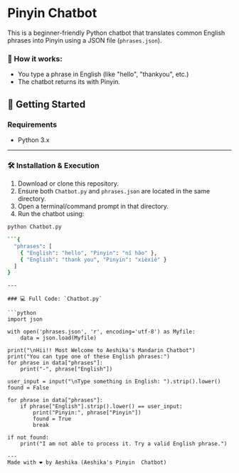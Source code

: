 
# Pinyin Chatbot

This is a beginner-friendly Python chatbot that translates common English phrases into Pinyin using a JSON file (`phrases.json`).

### 🔸 How it works:
- You type a phrase in English (like "hello", "thankyou", etc.)
- The chatbot returns its with Pinyin.

## 🚀 Getting Started

### Requirements
- Python 3.x

---

### 🛠 Installation & Execution

1. Download or clone this repository.
2. Ensure both `Chatbot.py` and `phrases.json` are located in the same directory.
3. Open a terminal/command prompt in that directory.
4. Run the chatbot using:

```bash
python Chatbot.py

```{
  "phrases": [
    { "English": "hello", "Pinyin": "nǐ hǎo" },
    { "English": "thank you", "Pinyin": "xièxiè" }
  ]
}
```
```
---

### 💻 Full Code: `Chatbot.py`

```python
import json

with open('phrases.json', 'r', encoding='utf-8') as Myfile:
    data = json.load(Myfile)

print("\nHii!! Most Welcome to Aeshika's Mandarin Chatbot")
print("You can type one of these English phrases:")
for phrase in data["phrases"]:
    print("-", phrase["English"])

user_input = input("\nType something in English: ").strip().lower()
found = False

for phrase in data["phrases"]:
    if phrase["English"].strip().lower() == user_input:
        print("Pinyin:", phrase["Pinyin"])
        found = True
        break

if not found:
    print("I am not able to process it. Try a valid English phrase.")

---
Made with ❤️ by Aeshika (Aeshika's Pinyin  Chatbot)
